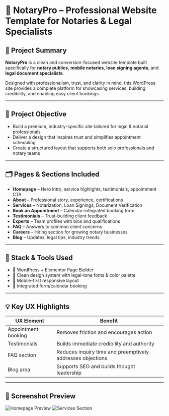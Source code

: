 # 📄 NotaryPro – Professional Website Template for Notaries & Legal Specialists

## 📝 Project Summary

**NotaryPro** is a clean and conversion-focused website template built specifically for **notary publics**, **mobile notaries**, **loan signing agents**, and **legal document specialists**.

Designed with professionalism, trust, and clarity in mind, this WordPress site provides a complete platform for showcasing services, building credibility, and enabling easy client bookings.

---

## 🎯 Project Objective

- Build a premium, industry-specific site tailored for legal & notarial professionals
- Deliver a design that inspires trust and simplifies appointment scheduling
- Create a structured layout that supports both solo professionals and notary teams

---

## 🗂️ Pages & Sections Included

- **Homepage** – Hero intro, service highlights, testimonials, appointment CTA
- **About** – Professional story, experience, certifications
- **Services** – Notarization, Loan Signings, Document Verification
- **Book an Appointment** – Calendar-integrated booking form
- **Testimonials** – Trust-building client feedback
- **Experts** – Team profiles with bios and qualifications
- **FAQ** – Answers to common client concerns
- **Careers** – Hiring section for growing notary businesses
- **Blog** – Updates, legal tips, industry trends

---

## 🧰 Stack & Tools Used

- 🧱 WordPress + Elementor Page Builder
- 🎨 Clean design system with legal-tone fonts & color palette
- 🧪 Mobile-first responsive layout
- 📅 Integrated form/calendar booking

---

## 💡 Key UX Highlights

| UX Element | Benefit |
|------------|---------|
| Appointment booking | Removes friction and encourages action |
| Testimonials | Builds immediate credibility and authority |
| FAQ section | Reduces inquiry time and preemptively addresses objections |
| Blog area | Supports SEO and builds thought leadership |

---

## 📸 Screenshot Preview

![Homepage Preview](./assets/notarypro-homepage.png)
![Services Section](./assets/notarypro-services.png)
 
